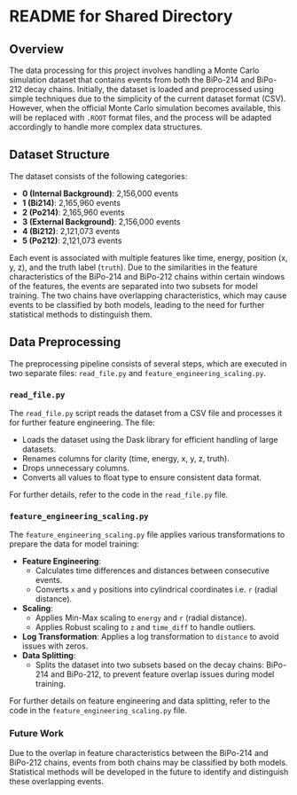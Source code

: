 # README for Shared Directory

## Overview

The data processing for this project involves handling a Monte Carlo simulation dataset that contains events from both the BiPo-214 and BiPo-212 decay chains. Initially, the dataset is loaded and preprocessed using simple techniques due to the simplicity of the current dataset format (CSV). However, when the official Monte Carlo simulation becomes available, this will be replaced with `.ROOT` format files, and the process will be adapted accordingly to handle more complex data structures.

## Dataset Structure

The dataset consists of the following categories:

- **0 (Internal Background)**: 2,156,000 events
- **1 (Bi214)**: 2,165,960 events
- **2 (Po214)**: 2,165,960 events
- **3 (External Background)**: 2,156,000 events
- **4 (Bi212)**: 2,121,073 events
- **5 (Po212)**: 2,121,073 events

Each event is associated with multiple features like time, energy, position (x, y, z), and the truth label (`truth`). Due to the similarities in the feature characteristics of the BiPo-214 and BiPo-212 chains within certain windows of the features, the events are separated into two subsets for model training. The two chains have overlapping characteristics, which may cause events to be classified by both models, leading to the need for further statistical methods to distinguish them.

## Data Preprocessing

The preprocessing pipeline consists of several steps, which are executed in two separate files: `read_file.py` and `feature_engineering_scaling.py`.

### `read_file.py`

The `read_file.py` script reads the dataset from a CSV file and processes it for further feature engineering. The file:

- Loads the dataset using the Dask library for efficient handling of large datasets.
- Renames columns for clarity (time, energy, x, y, z, truth).
- Drops unnecessary columns.
- Converts all values to float type to ensure consistent data format.

For further details, refer to the code in the `read_file.py` file.

### `feature_engineering_scaling.py`

The `feature_engineering_scaling.py` file applies various transformations to prepare the data for model training:

- **Feature Engineering**: 
  - Calculates time differences and distances between consecutive events.
  - Converts `x` and `y` positions into cylindrical coordinates i.e. `r` (radial distance).
- **Scaling**: 
  - Applies Min-Max scaling to `energy` and `r` (radial distance).
  - Applies Robust scaling to `z` and `time_diff` to handle outliers.
- **Log Transformation**: Applies a log transformation to `distance` to avoid issues with zeros.
- **Data Splitting**: 
  - Splits the dataset into two subsets based on the decay chains: BiPo-214 and BiPo-212, to prevent feature overlap issues during model training.

For further details on feature engineering and data splitting, refer to the code in the `feature_engineering_scaling.py` file.

### Future Work

Due to the overlap in feature characteristics between the BiPo-214 and BiPo-212 chains, events from both chains may be classified by both models. Statistical methods will be developed in the future to identify and distinguish these overlapping events.


